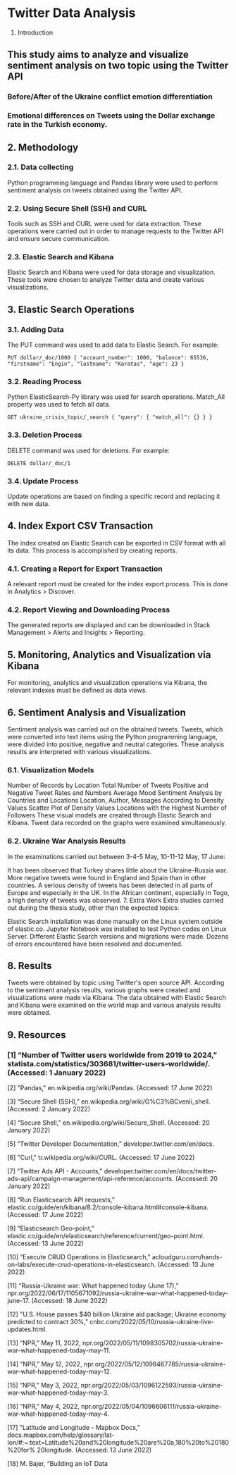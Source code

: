 # Twitter Data Analysis
1. Introduction
## This study aims to analyze and visualize sentiment analysis on two topic using the Twitter API
### Before/After of the Ukraine conflict emotion differentiation
### Emotional differences on Tweets using the Dollar exchange rate in the Turkish economy.

## 2. Methodology
### 2.1. Data collecting
Python programming language and Pandas library were used to perform sentiment analysis on tweets obtained using the Twitter API.

### 2.2. Using Secure Shell (SSH) and CURL
Tools such as SSH and CURL were used for data extraction. These operations were carried out in order to manage requests to the Twitter API and ensure secure communication.

### 2.3. Elastic Search and Kibana
Elastic Search and Kibana were used for data storage and visualization. These tools were chosen to analyze Twitter data and create various visualizations.

## 3. Elastic Search Operations
### 3.1. Adding Data
The PUT command was used to add data to Elastic Search. For example:


`
PUT dollar/_doc/1000
{
   "account_number": 1000,
   "balance": 65536,
   "firstname": "Engin",
   "lastname": "Karatas",
   "age": 23
}
`

### 3.2. Reading Process
Python ElasticSearch-Py library was used for search operations. Match_All property was used to fetch all data.


`
GET ukraine_crisis_topic/_search
{
   "query": {
     "match_all": {}
   }
}
`
### 3.3. Deletion Process
DELETE command was used for deletions. For example:


`
DELETE dollar/_doc/1
`

### 3.4. Update Process
Update operations are based on finding a specific record and replacing it with new data.

## 4. Index Export CSV Transaction
The index created on Elastic Search can be exported in CSV format with all its data. This process is accomplished by creating reports.

### 4.1. Creating a Report for Export Transaction
A relevant report must be created for the index export process. This is done in Analytics > Discover.

### 4.2. Report Viewing and Downloading Process
The generated reports are displayed and can be downloaded in Stack Management > Alerts and Insights > Reporting.

## 5. Monitoring, Analytics and Visualization via Kibana
For monitoring, analytics and visualization operations via Kibana, the relevant indexes must be defined as data views.

## 6. Sentiment Analysis and Visualization
Sentiment analysis was carried out on the obtained tweets. Tweets, which were converted into text items using the Python programming language, were divided into positive, negative and neutral categories. These analysis results are interpreted with various visualizations.

### 6.1. Visualization Models
Number of Records by Location
Total Number of Tweets
Positive and Negative Tweet Rates and Numbers
Average Mood
Sentiment Analysis by Countries and Locations
Location, Author, Messages According to Density Values
Scatter Plot of Density Values
Locations with the Highest Number of Followers
These visual models are created through Elastic Search and Kibana. Tweet data recorded on the graphs were examined simultaneously.

### 6.2. Ukraine War Analysis Results
In the examinations carried out between 3-4-5 May, 10-11-12 May, 17 June:

It has been observed that Turkey shares little about the Ukraine-Russia war.
More negative tweets were found in England and Spain than in other countries.
A serious density of tweets has been detected in all parts of Europe and especially in the UK.
In the African continent, especially in Togo, a high density of tweets was observed.
7. Extra Work
Extra studies carried out during the thesis study, other than the expected topics:

Elastic Search installation was done manually on the Linux system outside of elastic.co.
Jupyter Notebook was installed to test Python codes on Linux Server.
Different Elastic Search versions and migrations were made.
Dozens of errors encountered have been resolved and documented.
## 8. Results
Tweets were obtained by topic using Twitter's open source API.
According to the sentiment analysis results, various graphs were created and visualizations were made via Kibana.
The data obtained with Elastic Search and Kibana were examined on the world map and various analysis results were obtained.
## 9. Resources
### [1] “Number of Twitter users worldwide from 2019 to 2024,” statista.com/statistics/303681/twitter-users-worldwide/. (Accessed: 1 January 2022)

[2] "Pandas," en.wikipedia.org/wiki/Pandas. (Accessed: 17 June 2022)

[3] “Secure Shell (SSH),” en.wikipedia.org/wiki/G%C3%BCvenli_shell. (Accessed: 2 January 2022)

[4] “Secure Shell,” en.wikipedia.org/wiki/Secure_Shell. (Accessed: 20 January 2022)

[5] “Twitter Developer Documentation,” developer.twitter.com/en/docs.

[6] "Curl," tr.wikipedia.org/wiki/CURL. (Accessed: 17 June 2022)

[7] “Twitter Ads API - Accounts,” developer.twitter.com/en/docs/twitter-ads-api/campaign-management/api-reference/accounts. (Accessed: 20 January 2022)

[8] “Run Elasticsearch API requests,” elastic.co/guide/en/kibana/8.2/console-kibana.html#console-kibana. (Accessed: 17 June 2022)

[9] “Elasticsearch Geo-point,” elastic.co/guide/en/elasticsearch/reference/current/geo-point.html. (Accessed: 13 June 2022)

[10] “Execute CRUD Operations in Elasticsearch,” acloudguru.com/hands-on-labs/execute-crud-operations-in-elasticsearch. (Accessed: 13 June 2022)

[11] “Russia-Ukraine war: What happened today (June 17),” npr.org/2022/06/17/1105671092/russia-ukraine-war-what-happened-today-june-17. (Accessed: 18 June 2022)

[12] "U.S. House passes $40 billion Ukraine aid package; Ukraine economy predicted to contract 30%," cnbc.com/2022/05/10/russia-ukraine-live-updates.html.

[13] “NPR,” May 11, 2022, npr.org/2022/05/11/1098305702/russia-ukraine-war-what-happened-today-may-11.

[14] “NPR,” May 12, 2022, npr.org/2022/05/12/1098467785/russia-ukraine-war-what-happened-today-may-12.

[15] “NPR,” May 3, 2022, npr.org/2022/05/03/1096122593/russia-ukraine-war-what-happened-today-may-3.

[16] “NPR,” May 4, 2022, npr.org/2022/05/04/1096606111/russia-ukraine-war-what-happened-today-may-4.

[17] "Latitude and Longitude - Mapbox Docs," docs.mapbox.com/help/glossary/lat-lon/#:~:text=Latitude%20and%20longitude%20are%20a,180%20to%20180%20for% 20longitude. (Accessed: 13 June 2022)

[18] M. Bajer, “Building an IoT Data
